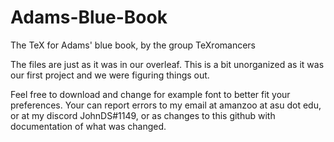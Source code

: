 # Adams-Blue-Book
The TeX for Adams' blue book, by the group TeXromancers

The files are just as it was in our overleaf. This is a bit unorganized as it was our first project and we were figuring things out. 

Feel free to download and change for example font to better fit your preferences. Your can report errors to my email at amanzoo at asu dot edu, or at my discord JohnDS#1149, or as changes to this github with documentation of what was changed.
